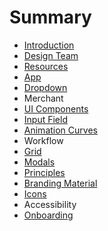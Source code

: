 # Summary

* [Introduction](README.md)
* [Design Team](team-setup.md)
* [Resources](resources.md)
* [App](consumer.md)
* [Dropdown](purchase.md)
* Merchant
* [UI Components](component-library.md)
* [Input Field](input-fields.md)
* [Animation Curves](animation-curves.md)
* Workflow
* [Grid](grid.md)
* [Modals](modals.md)
* [Principles](domain-differences.md)
* [Branding Material](branding-material.md)
* [Icons](icons.md)
* Accessibility
* [Onboarding](onboarding.md)

